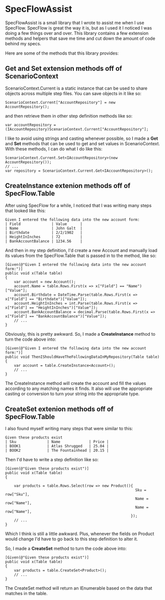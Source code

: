 SpecFlowAssist
========

SpecFlowAssist is a small library that I wrote to assist me when I use SpecFlow.  SpecFlow is great the way it is, but as I used it I noticed I was doing a few things over and over.  This library contains a few extension methods and helpers that save me time and cut down the amount of code behind my specs.

Here are some of the methods that this library provides:

Get<T> and Set<T> extension methods off of ScenarioContext
---

ScenarioContext.Current is a static instance that can be used to share objects across multiple step files.  You can save objects in it like so:

	ScenarioContext.Current["AccountRepository"] = new AccountRepository();

and then retrieve them in other step definition methods like so:

	var accountRepository = (IAccountRepository)ScenarioContext.Current["AccountRepository"];
	
I like to avoid using strings and casting whenever possible, so I made a **Get<T>** and **Set<T>** methods that can be used to get and set values in ScenarioContext.  With these methods, I can do what I do like this:

	ScenarioContext.Current.Set<IAccountRepository>(new AccountRepository());
	// ...
	var repository = ScenarioContext.Current.Get<IAccountRepository>();
	

CreateInstance<T> extenion methods off of SpecFlow.Table
---

After using SpecFlow for a while, I noticed that I was writing many steps that looked like this:

	Given I entered the following data into the new account form:
	| Field              | Value      |
	| Name               | John Galt  |
	| Birthdate          | 2/2/1902   |
	| HeightInInches     | 72         |
	| BankAccountBalance | 1234.56    |

And then in my step definition, I'd create a new Account and manually load its values from the SpecFlow.Table that is passed in to the method, like so:

	[Given(@"Given I entered the following data into the new account form:")]
	public void x(Table table)
	{
		var account = new Account();
		account.Name = table.Rows.First(x => x["Field"] == "Name")["Value"];
		account.Birthdate = DateTime.Parse(table.Rows.First(x => x["Field"] == "Birthdate")["Value"]);
		account.HeightInInches = int.Parse(table.Rows.First(x => x["Field"] == "HeightInInches")["Value"]);
		account.BankAccountBalance = decimal.Parse(table.Rows.First(x => x["Field"] == "BankAccountBalance")["Value"]);
		// ...
	}

Obviously, this is pretty awkward.  So, I made a **CreateInstance<T>** method to turn the code above into:

	[Given(@"Given I entered the following data into the new account form:")]
	public void ThenIShouldHaveTheFollowingDataInMyRepository(Table table)
	{
		var account = table.CreateInstance<Account>();
		// ...
	}

The CreateInstance<T> method will create the account and fill the values according to any matching names it finds.  It also will use the appropriate casting or conversion to turn your string into the appropriate type.

CreateSet<T> extenion methods off of SpecFlow.Table
---

I also found myself writing many steps that were similar to this:

	Given these products exist
	| Sku              | Name             | Price |
	| BOOK1            | Atlas Shrugged   | 25.04 |
	| BOOK2            | The Fountainhead | 20.15 |

Then I'd have to write a step definition like so:

	[Given(@"Given these products exist")]
	public void x(Table table)
	{

		var products = table.Rows.Select(row => new Product(){
														       Sku = row["Sku"],
															   Name = row["Name"],
															   Name = row["Name"],
												     		 });
		// ...
	}

Which I think is still a little awkward.  Plus, whenever the fields on Product would change I'd have to go back to this step definition to alter it.  

So, I made a **CreateSet<T>** method to turn the code above into:

	[Given(@"Given these products exist")]
	public void x(Table table)
	{
		var products = table.CreateSet<Product>();
		// ...
	}

The CreateSet<T> method will return an IEnumerable<T> based on the data that matches in the table.